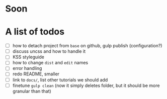 # Soon

# A list of todos

- [ ] how to detach project from `base` on github, gulp publish (configuration?)
- [ ] discuss uncss and how to handle it
- [ ] KSS styleguide
- [ ] how to change `dist` and `edit` names
- [ ] error handling
- [ ] redo README, smaller
- [ ] link to `docs/`, list other tutorials we should add
- [ ] finetune `gulp clean` (now it simply deletes folder, but it should be more granular than that)